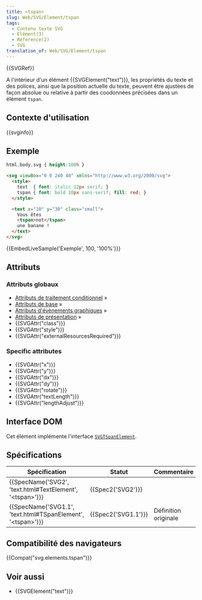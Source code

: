 ```yaml
---
title: <tspan>
slug: Web/SVG/Element/tspan
tags:
  - Contenu texte SVG
  - Elément(3)
  - Référence(2)
  - SVG
translation_of: Web/SVG/Element/tspan
---
```

{{SVGRef}}

A l'intérieur d'un élément {{SVGElement("text")}}, les propriétés du texte et des polices, ainsi que la position actuelle du texte, peuvent être ajustées de façon absolue ou relative à partir des coodonnées précisées dans un élément `tspan`.

## Contexte d'utilisation

{{svginfo}}

## Exemple

```css hidden
html,body,svg { height:100% }
```

```html
<svg viewBox="0 0 240 40" xmlns="http://www.w3.org/2000/svg">
  <style>
    text  { font: italic 12px serif; }
    tspan { font: bold 10px sans-serif; fill: red; }
  </style>

  <text x="10" y="30" class="small">
    Vous êtes
    <tspan>not</tspan>
    une banane !
  </text>
</svg>
```

{{EmbedLiveSample('Exemple', 100, '100%')}}

## Attributs

### Attributs globaux

- [Attributs de traitement conditionnel](/fr/docs/SVG/Attribute#ConditionalProccessing "SVG/Attribute#ConditionalProccessing") »
- [Attributs de base](/fr/docs/SVG/Attribute#Core "SVG/Attribute#Core") »
- [Attributs d'évènements graphiques](/fr/docs/SVG/Attribute#GraphicalEvent "SVG/Attribute#GraphicalEvent") »
- [Attributs de présentation](/fr/docs/SVG/Attribute#Presentation "SVG/Attribute#Presentation") »
- {{SVGAttr("class")}}
- {{SVGAttr("style")}}
- {{SVGAttr("externalResourcesRequired")}}

### Specific attributes

- {{SVGAttr("x")}}
- {{SVGAttr("y")}}
- {{SVGAttr("dx")}}
- {{SVGAttr("dy")}}
- {{SVGAttr("rotate")}}
- {{SVGAttr("textLength")}}
- {{SVGAttr("lengthAdjust")}}

## Interface DOM

Cet élément implémente l'interface [`SVGTSpanElement`](/fr/docs/Web/API/SVGTSpanElement).

## Spécifications

| Spécification                                                                            | Statut                   | Commentaire          |
| ---------------------------------------------------------------------------------------- | ------------------------ | -------------------- |
| {{SpecName('SVG2', 'text.html#TextElement', '&lt;tspan&gt;')}}     | {{Spec2('SVG2')}} |                      |
| {{SpecName('SVG1.1', 'text.html#TSpanElement', '&lt;tspan&gt;')}} | {{Spec2('SVG1.1')}} | Définition originale |

## Compatibilité des navigateurs

{{Compat("svg.elements.tspan")}}

## Voir aussi

- {{SVGElement("text")}}
